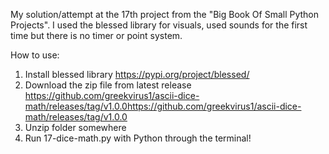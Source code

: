 My solution/attempt at the 17th project from the "Big Book Of Small Python Projects".
I used the blessed library for visuals, used sounds for the first time but there is no timer or point system.

How to use:
  1. Install blessed library https://pypi.org/project/blessed/
  2. Download the zip file from latest release https://github.com/greekvirus1/ascii-dice-math/releases/tag/v1.0.0https://github.com/greekvirus1/ascii-dice-math/releases/tag/v1.0.0
  3. Unzip folder somewhere
  4. Run 17-dice-math.py with Python through the terminal!

